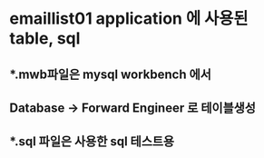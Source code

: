 # emaillist01 application 에 사용된 table, sql

## *.mwb파일은 mysql workbench 에서
## Database -> Forward Engineer 로 테이블생성

## *.sql 파일은 사용한 sql 테스트용